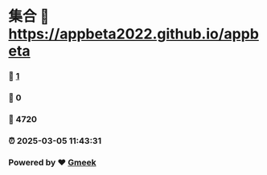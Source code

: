 # 集合 :link: https://appbeta2022.github.io/appbeta 
### :page_facing_up: [1](https://appbeta2022.github.io/appbeta/tag.html) 
### :speech_balloon: 0 
### :hibiscus: 4720 
### :alarm_clock: 2025-03-05 11:43:31 
### Powered by :heart: [Gmeek](https://github.com/Meekdai/Gmeek)
